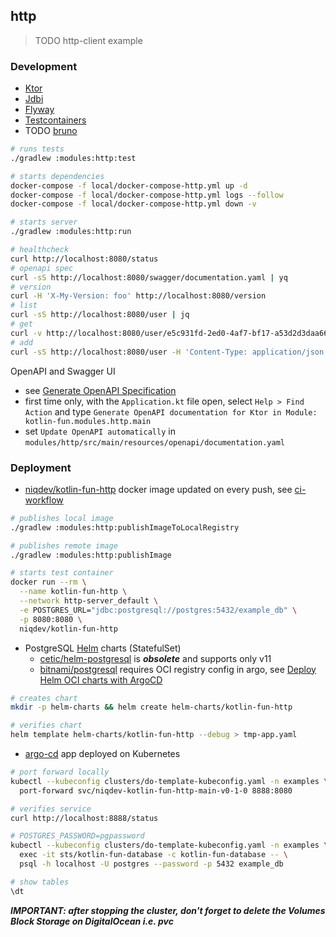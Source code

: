## http

> TODO http-client example

### Development

* [Ktor](https://ktor.io/docs)
* [Jdbi](https://jdbi.org)
* [Flyway](https://documentation.red-gate.com/fd)
* [Testcontainers](https://java.testcontainers.org)
* TODO [bruno](https://www.usebruno.com)

```bash
# runs tests
./gradlew :modules:http:test

# starts dependencies
docker-compose -f local/docker-compose-http.yml up -d
docker-compose -f local/docker-compose-http.yml logs --follow
docker-compose -f local/docker-compose-http.yml down -v

# starts server
./gradlew :modules:http:run

# healthcheck
curl http://localhost:8080/status
# openapi spec
curl -sS http://localhost:8080/swagger/documentation.yaml | yq
# version
curl -H 'X-My-Version: foo' http://localhost:8080/version
# list
curl -sS http://localhost:8080/user | jq
# get
curl -v http://localhost:8080/user/e5c931fd-2ed0-4af7-bf17-a53d2d3daa66
# add
curl -sS http://localhost:8080/user -H 'Content-Type: application/json' --data '{"name":"foo","age":42}' | jq
```

OpenAPI and Swagger UI
- see [Generate OpenAPI Specification](https://www.jetbrains.com/help/idea/ktor.html#openapi)
- first time only, with the `Application.kt` file open, select `Help > Find Action` and type `Generate OpenAPI documentation for Ktor in Module: kotlin-fun.modules.http.main`
- set `Update OpenAPI automatically` in `modules/http/src/main/resources/openapi/documentation.yaml`

### Deployment

* [niqdev/kotlin-fun-http](https://hub.docker.com/r/niqdev/kotlin-fun-http) docker image updated on every push, see [ci-workflow](https://github.com/niqdev/kotlin-fun/blob/main/.github/workflows/ci.yml)

```bash
# publishes local image
./gradlew :modules:http:publishImageToLocalRegistry

# publishes remote image
./gradlew :modules:http:publishImage

# starts test container
docker run --rm \
  --name kotlin-fun-http \
  --network http-server_default \
  -e POSTGRES_URL="jdbc:postgresql://postgres:5432/example_db" \
  -p 8080:8080 \
  niqdev/kotlin-fun-http
```

* PostgreSQL [Helm](https://helm.sh/docs) charts (StatefulSet)
  - [cetic/helm-postgresql](https://github.com/cetic/helm-postgresql) is ***obsolete*** and supports only v11
  - [bitnami/postgresql](https://github.com/bitnami/charts/tree/main/bitnami/postgresql) requires OCI registry config in argo, see [Deploy Helm OCI charts with ArgoCD](https://drake0103.medium.com/deploy-helm-oci-charts-with-argocd-583699c7d739)

```bash
# creates chart
mkdir -p helm-charts && helm create helm-charts/kotlin-fun-http

# verifies chart
helm template helm-charts/kotlin-fun-http --debug > tmp-app.yaml
```

* [argo-cd](https://github.com/hckops/kube-template/blob/main/applications/templates/examples/kotlin-fun.yaml) app deployed on Kubernetes

```bash
# port forward locally
kubectl --kubeconfig clusters/do-template-kubeconfig.yaml -n examples \
  port-forward svc/niqdev-kotlin-fun-http-main-v0-1-0 8888:8080

# verifies service
curl http://localhost:8888/status

# POSTGRES_PASSWORD=pgpassword
kubectl --kubeconfig clusters/do-template-kubeconfig.yaml -n examples \
  exec -it sts/kotlin-fun-database -c kotlin-fun-database -- \
  psql -h localhost -U postgres --password -p 5432 example_db

# show tables
\dt
```

***IMPORTANT: after stopping the cluster, don't forget to delete the Volumes Block Storage on DigitalOcean i.e. pvc***
